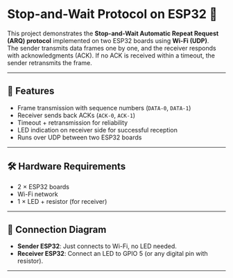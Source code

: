# Stop-and-Wait Protocol on ESP32 🚦

This project demonstrates the **Stop-and-Wait Automatic Repeat Request (ARQ) protocol** implemented on two ESP32 boards using **Wi-Fi (UDP)**.  
The sender transmits data frames one by one, and the receiver responds with acknowledgments (ACK). If no ACK is received within a timeout, the sender retransmits the frame.

---

## 🔹 Features
- Frame transmission with sequence numbers (`DATA-0`, `DATA-1`)
- Receiver sends back ACKs (`ACK-0`, `ACK-1`)
- Timeout + retransmission for reliability
- LED indication on receiver side for successful reception
- Runs over UDP between two ESP32 boards

---

## 🛠️ Hardware Requirements
- 2 × ESP32 boards
- Wi-Fi network
- 1 × LED + resistor (for receiver)

---

## 📡 Connection Diagram
- **Sender ESP32**: Just connects to Wi-Fi, no LED needed.  
- **Receiver ESP32**: Connect an LED to GPIO 5 (or any digital pin with resistor).

---
